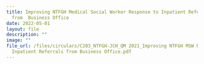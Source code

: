 ```yaml
---
title: Improving NTFGH Medical Social Worker Response to Inpatient Referrals
  from  Business Office
date: 2022-05-01
layout: file
description: ""
image: ""
file_url: /files/circulars/C203_NTFGH-JCH_QM 2021_Improving NTFGH MSW Response to
  Inpatient Referrals from Business Office.pdf
---
```

